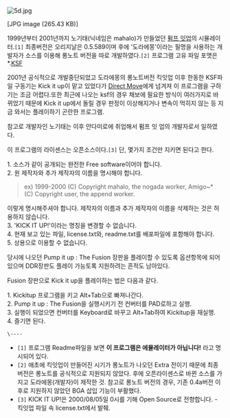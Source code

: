 ![5d.jpg](//rv.wkcdn.net/http://rigvedawiki.net/r1/pds/Kick_20it_20up/5d.jpg)

[JPG image (265.43 KB)]

1999년부터 2001년까지 노기태(닉네임은 mahalo)가 만들었던 [펌프 잇업](%ED%8E%8C%ED%94%84%20%EC%9E%87%20%EC%97%85.md)의 시뮬레이터.`[1]` 최종버전은 오리지날은
0.5.589이며 후에 '도라에몽'이라는 필명을 사용하는 개발자가 소스를 이용해 롱노트 버전을 따로 개발하였다.`[2]` 프로그램 고유 파일
포맷은 *.[KSF](KSF.md)

2001년 공식적으로 개발중단되었고 도라에몽의 롱노트버전 킥잇업 이후 한동한 KSF파일 구동기는 Kick it up이 맡고 있었다가
[Direct Move](Direct%20Move.md)에게 넘겨져 이 프로그램을 구하기는 조금 어렵다.또한 최근에 나오는 ksf의
경우 채보에 필요한 방식이 여러가지로 바뀌었기 때문에 Kick it up에서 돌릴 경우 판정이 이상해지거나 변속이 먹히지 않는 등 지금
와서는 플레이하기 곤란한 프로그램.

참고로 개발자인 노기태는 이후 안다미로에 취업해서 펌프 잇 업의 개발자로서 일하였다.

이 프로그램의 라이센스는 오픈소스이다.`[3]` 단, 몇가지 조건만 지키면 된다고 한다.

1\. 소스가 같이 공개되는 완전한 Free software이어야 합니다.  
2\. 원 제작자와 추가 제작자의 이름을 명시해야 합니다.

> ex) 1999-2000 (C) Copyright mahalo, the nogada worker, Amigo~*  
(C) Copyright user, the append worker.  

이렇게 명시해주셔야 합니다. 제작자의 이름과 추가 제작자의 이름을 삭제하는 것은 허용하지 않습니다.  
3\. 'KICK IT UP!'이라는 명칭을 변경할 수 없습니다.  
4\. 현재 보고 있는 파일, license.txt와, readme.txt를 배포파일에 포함해야 합니다.  
5\. 상용으로 이용할 수 없습니다.

  
당시에 나오던 Pump it up : The Fusion 장판을 플레이할 수 있도록 옵션항목에 되어있으며 DDR장판도 플레이 가능토록
지원하려는 흔적도 남아있다.

Fusion 장판으로 Kick it up을 플레이하는 법은 다음과 같다.

1\. Kickitup 프로그램을 키고 Alt+Tab으로 빠져나간다.  
2\. Pump it up : The Fusion을 실행시키기 전 컨버터를 PAD로하고 실행.  
3\. 실행이 되었으면 컨버터를 Keyboard로 바꾸고 Alt+Tab하여 Kickitup을 재실행.  
4\. 즐기면 된다.

`\----`

  * `[1]` 프로그램 Readme파일을 보면 **이 프로그램은 에뮬레이터가 아닙니다!** 라고 명시되어 있다.
  * `[2]` 애초에 킥잇업이 만들어진 시기가 롱노트가 나오던 Extra 전이기 때문에 최종 버전은 롱노트를 공식적으로 지원되지 않았다. 후에 오픈라이센스로 바뀐 소스를 가지고 도라에몽(개발자)이 제작한 것. 참고로 롱노트 버전의 경우, 기존 0.4a버전 이후로 지원하지 않았던 BGA 삽입 기능이 부활했다.
  * `[3]` KICK IT UP!은 2000/08/05일 0시를 기해 Open Source로 전향합니다. - 킥잇업 파일 속 license.txt에서 발췌.

